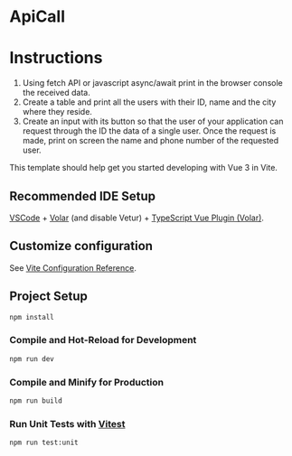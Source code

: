 # ApiCall
# Instructions
1. Using fetch API or javascript async/await print in the browser console the received data.
2. Create a table and print all the users with their ID, name and the city where they reside.
3. Create an input with its button so that the user of your application can request through the ID the data of a single user. Once the request is made, print on screen the name and phone number of the requested user.





This template should help get you started developing with Vue 3 in Vite.

## Recommended IDE Setup

[VSCode](https://code.visualstudio.com/) + [Volar](https://marketplace.visualstudio.com/items?itemName=Vue.volar) (and disable Vetur) + [TypeScript Vue Plugin (Volar)](https://marketplace.visualstudio.com/items?itemName=Vue.vscode-typescript-vue-plugin).

## Customize configuration

See [Vite Configuration Reference](https://vitejs.dev/config/).

## Project Setup

```sh
npm install
```

### Compile and Hot-Reload for Development

```sh
npm run dev
```

### Compile and Minify for Production

```sh
npm run build
```

### Run Unit Tests with [Vitest](https://vitest.dev/)

```sh
npm run test:unit
```

